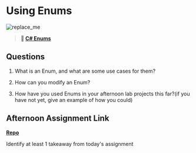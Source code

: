 # Using Enums

![replace_me](https://codeworks.blob.core.windows.net/public/assets/img/illustrations/placeholder.svg)

> **📖 [C# Enums](https://codeworksacademy.com/fs-student-guide/resources/wk10/03-Enums)**

## Questions

1. What is an Enum, and what are some use cases for them?

2. How can you modify an Enum?

3. How have you used Enums in your afternoon lab projects this far?(if you have not yet, give an example of how you could)

## Afternoon Assignment Link

**[Repo](https://github.com/devinwithoft/<ASSIGNMENT_REPO>)**

Identify at least 1 takeaway from today's assignment
